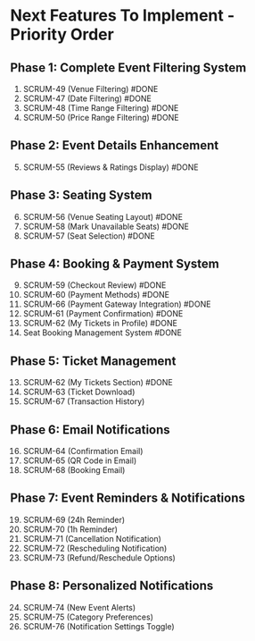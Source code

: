 # Next Features To Implement - Priority Order

## Phase 1: Complete Event Filtering System
1. SCRUM-49 (Venue Filtering) #DONE
2. SCRUM-47 (Date Filtering) #DONE
3. SCRUM-48 (Time Range Filtering) #DONE
4. SCRUM-50 (Price Range Filtering) #DONE

## Phase 2: Event Details Enhancement
5. SCRUM-55 (Reviews & Ratings Display) #DONE

## Phase 3: Seating System
6. SCRUM-56 (Venue Seating Layout) #DONE
7. SCRUM-58 (Mark Unavailable Seats) #DONE
8. SCRUM-57 (Seat Selection) #DONE

## Phase 4: Booking & Payment System  
9. SCRUM-59 (Checkout Review) #DONE
10. SCRUM-60 (Payment Methods) #DONE
11. SCRUM-66 (Payment Gateway Integration) #DONE
12. SCRUM-61 (Payment Confirmation) #DONE
13. SCRUM-62 (My Tickets in Profile) #DONE
14. Seat Booking Management System #DONE

## Phase 5: Ticket Management
13. SCRUM-62 (My Tickets Section) #DONE
14. SCRUM-63 (Ticket Download)
15. SCRUM-67 (Transaction History)

## Phase 6: Email Notifications
16. SCRUM-64 (Confirmation Email)
17. SCRUM-65 (QR Code in Email)
18. SCRUM-68 (Booking Email)

## Phase 7: Event Reminders & Notifications
19. SCRUM-69 (24h Reminder)
20. SCRUM-70 (1h Reminder)
21. SCRUM-71 (Cancellation Notification)
22. SCRUM-72 (Rescheduling Notification)
23. SCRUM-73 (Refund/Reschedule Options)

## Phase 8: Personalized Notifications
24. SCRUM-74 (New Event Alerts)
25. SCRUM-75 (Category Preferences)
26. SCRUM-76 (Notification Settings Toggle) 